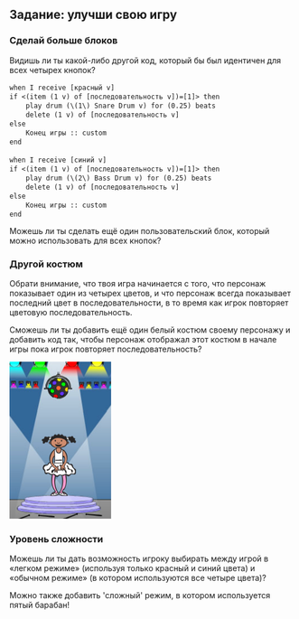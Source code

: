 ## Задание: улучши свою игру

### Сделай больше блоков

Видишь ли ты какой-либо другой код, который бы был идентичен для всех четырех кнопок?

```blocks3
when I receive [красный v]
if <(item (1 v) of [последовательность v])=[1]> then
	play drum (\(1\) Snare Drum v) for (0.25) beats
	delete (1 v) of [последовательность v]
else
	Конец игры :: custom
end

when I receive [синий v]
if <(item (1 v) of [последовательность v])=[1]> then
	play drum (\(2\) Bass Drum v) for (0.25) beats
	delete (1 v) of [последовательность v]
else
	Конец игры :: custom
end
```

Можешь ли ты сделать ещё один пользовательский блок, который можно использовать для всех кнопок?

### Другой костюм

Обрати внимание, что твоя игра начинается с того, что персонаж показывает один из четырех цветов, и что персонаж всегда показывает последний цвет в последовательности, в то время как игрок повторяет цветовую последовательность.

Сможешь ли ты добавить ещё один белый костюм своему персонажу и добавить код так, чтобы персонаж отображал этот костюм в начале игры пока игрок повторяет последовательность?

![снимок экрана](images/colour-white.png)

### Уровень сложности

Можешь ли ты дать возможность игроку выбирать между игрой в «легком режиме» (используя только красный и синий цвета) и «обычном режиме» (в котором используются все четыре цвета)?

Можно также добавить 'сложный' режим, в котором используется пятый барабан!